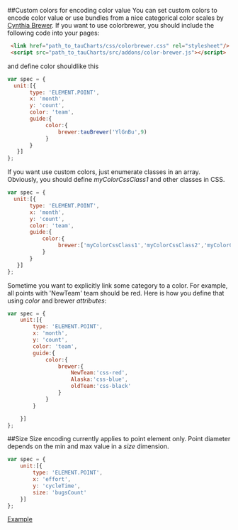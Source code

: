 ##Custom colors for encoding color value
You can set custom colors to encode color value or use bundles from a nice categorical color scales by [Cynthia Brewer](http://colorbrewer2.org/).
If you want to use colorbrewer, you should include the following code into your pages:

```HTML
 <link href="path_to_tauCharts/css/colorbrewer.css" rel="stylesheet"/>
 <script src="path_to_tauCharts/src/addons/color-brewer.js"></script>
```
and define color shouldlike this
```javascript
var spec = {
  unit:[{
       type: 'ELEMENT.POINT',
       x: 'month',
       y: 'count',
       color: 'team',
       guide:{
            color:{
                brewer:tauBrewer('YlGnBu',9)
            }
       }
   }]
};
```

If you want use custom colors, just enumerate classes in an array. Obviously, you should define *myColorCssClass1* and other classes in CSS.

```javascript
var spec = {
  unit:[{
       type: 'ELEMENT.POINT',
       x: 'month',
       y: 'count',
       color: 'team',
       guide:{
           color:{
                brewer:['myColorCssClass1','myColorCssClass2','myColorCssClass3']
           }
       }
   }]
};
```
Sometime you want to explicitly link some category to a color. For example, all points with 'NewTeam' team should be red. Here is how you define that using *color* and brewer *attributes*:

```javascript
var spec = {
    unit:[{
        type: 'ELEMENT.POINT',
        x: 'month',
        y: 'count',
        color: 'team',
        guide:{
            color:{
                brewer:{
                    NewTeam:'css-red',
                    Alaska:'css-blue',
                    oldTeam:'css-black'
                }
            }
        }

    }]
};
```

##Size
Size encoding currently applies to point element only. Point diameter depends on the min and max value in a *size* dimension.

```javascript
var spec = {
    unit:[{
        type: 'ELEMENT.POINT',
        x: 'effort',
        y: 'cycleTime',
        size: 'bugsCount'
    }]
};
```

[Example](http://jsfiddle.net/taucharts/awn8rz8w/)
